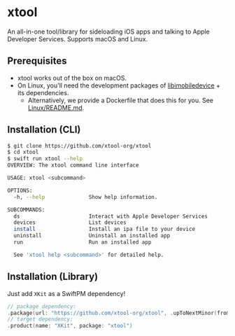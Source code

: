 # xtool

An all-in-one tool/library for sideloading iOS apps and talking to Apple Developer Services. Supports macOS and Linux.

## Prerequisites

- xtool works out of the box on macOS.
- On Linux, you'll need the development packages of [libimobiledevice](https://github.com/libimobiledevice/libimobiledevice) + its dependencies.
  - Alternatively, we provide a Dockerfile that does this for you. See [Linux/README.md](/Linux/README.md).

## Installation (CLI)

```bash
$ git clone https://github.com/xtool-org/xtool
$ cd xtool
$ swift run xtool --help
OVERVIEW: The xtool command line interface

USAGE: xtool <subcommand>

OPTIONS:
  -h, --help              Show help information.

SUBCOMMANDS:
  ds                      Interact with Apple Developer Services
  devices                 List devices
  install                 Install an ipa file to your device
  uninstall               Uninstall an installed app
  run                     Run an installed app

  See 'xtool help <subcommand>' for detailed help.
```

## Installation (Library)

Just add `XKit` as a SwiftPM dependency!

```swift
// package dependency:
.package(url: "https://github.com/xtool-org/xtool", .upToNextMinor(from: "1.2.0"))
// target dependency:
.product(name: "XKit", package: "xtool")
```
